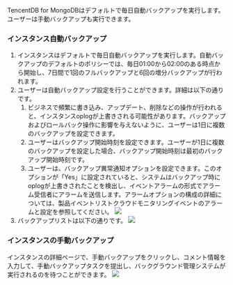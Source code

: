 TencentDB for MongoDBはデフォルトで毎日自動バックアップを実行します。ユーザーは手動バックアップも実行できます。

### インスタンス自動バックアップ

1. インスタンスはデフォルトで毎日自動バックアップを実行します。自動バックアップのデフォルトのポリシーでは、毎日01:00から02:00のある時点から開始し、7日間で1回のフルバックアップと6回の増分バックアップが行われます。
2. ユーザーは自動バックアップ設定を行うことができます。詳細は以下の通りです。
	1. ビジネスで頻繁に書き込み、アップデート、削除などの操作が行われると、インスタンスoplogが上書きされる可能性があります。バックアップおよびロールバック操作に影響を与えないように、ユーザーは1日に複数のバックアップを設定できます。
	2. ユーザーはバックアップ開始時刻を設定できます。ユーザーが1日に複数のバックアップを設定した場合、バックアップ開始時刻は最初のバックアップ開始時刻です。
	3. ユーザーは、バックアップ異常通知オプションを設定できます。このオプションが「Yes」に設定されていると、システムはバックアップ時にoplogが上書きされたことを検出し、イベントアラームの形式でアラーム受信者にアラームを送信します。アラームオプションの構成の詳細については、製品イベントリストクラウドモニタリングイベントのアラームと設定を参照してください。
	![](https://main.qcloudimg.com/raw/97c3b30b015845c2de6fe8accca12cad.png)
3. バックアップリストは以下の通りです。
![](https://main.qcloudimg.com/raw/7c6a48c59d8f1a88f4bbc956351ca03f.png)

### インスタンスの手動バックアップ
インスタンスの詳細ページで、手動バックアップをクリックし、コメント情報を入力して、手動バックアップタスクを提出し、バックグラウンド管理システムが実行されるのを待つことができます。
![](https://main.qcloudimg.com/raw/b67a177016b10d3d27597d914e35f51d.png)

